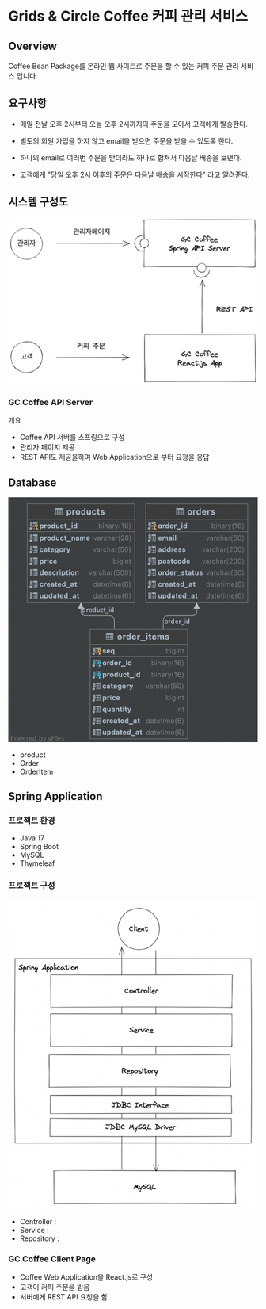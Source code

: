 # Grids & Circle Coffee 커피 관리 서비스

## Overview

Coffee Bean Package를 온라인 웹 사이트로 주문을 할 수 있는 커피 주문 관리 서비스 입니다.

## 요구사항

- 매일 전날 오후 2시부터 오늘 오후 2시까지의 주문을 모아서 고객에게 발송한다.

- 별도의 회원 가입을 하지 않고 email을 받으면 주문을 받을 수 있도록 한다.

- 하나의 email로 여러번 주문을 받더라도 하나로 합쳐서 다음날 배송을 보낸다.

- 고객에게 "당일 오후 2시 이후의 주문은 다음날 배송을 시작한다" 라고 알려준다.

## 시스템 구성도

![](./images/system.png)

### GC Coffee API Server

개요

- Coffee API 서버를 스프링으로 구성
- 관리자 페이지 제공
- REST API도 제공을하여 Web Application으로 부터 요청을 응답

## Database

![](./images/database_diagram.png)

- product
- Order
- OrderItem

## Spring Application

### 프로젝트 환경

- Java 17
- Spring Boot
- MySQL
- Thymeleaf

### 프로젝트 구성

![](./images/spring_application_diagram.png)

- Controller :
- Service :
- Repository : 


### GC Coffee Client Page

- Coffee Web Application을 React.js로 구성
- 고객이 커피 주문을 받음
- 서버에게 REST API 요청을 함.
